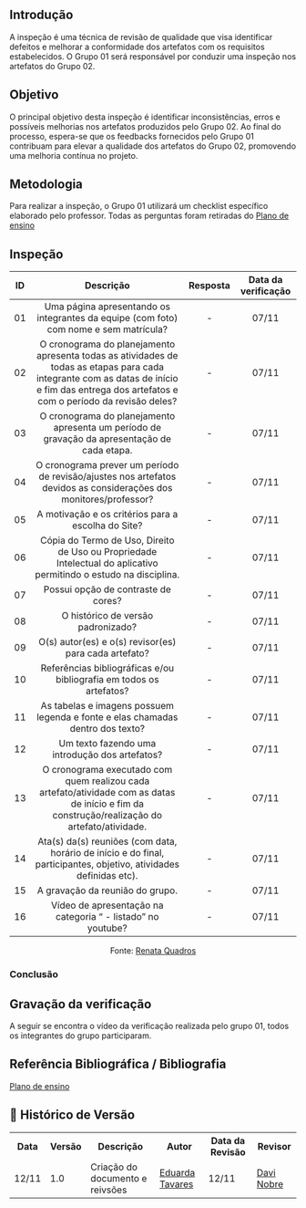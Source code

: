 ## Introdução 
A inspeção é uma técnica de revisão de qualidade que visa identificar defeitos e melhorar a conformidade dos artefatos com os requisitos estabelecidos. O Grupo 01 será responsável por conduzir uma inspeção nos artefatos do Grupo 02. 

## Objetivo
O principal objetivo desta inspeção é identificar inconsistências, erros e possíveis melhorias nos artefatos produzidos pelo Grupo 02. Ao final do processo, espera-se que os feedbacks fornecidos pelo Grupo 01 contribuam para elevar a qualidade dos artefatos do Grupo 02, promovendo uma melhoria contínua no projeto.

## Metodologia
Para realizar a inspeção, o Grupo 01 utilizará um checklist específico elaborado pelo professor. Todas as perguntas foram retiradas do  [Plano de ensino](https://aprender3.unb.br/pluginfile.php/2972367/mod_resource/content/52/Plano_de_Ensino%20RE%20022024%20Turma%2002%20v1.pdf)

## Inspeção

|  ID   |                                                                                          Descrição                                                                                          | Resposta | Data da verificação |
| :---: | :-----------------------------------------------------------------------------------------------------------------------------------------------------------------------------------------: | :------: | :-----------------: |
|  01   |                                                    Uma página apresentando os integrantes da equipe (com foto) com nome e sem matrícula?                                                    |    -     |        07/11        |
|  02   | O cronograma do planejamento apresenta todas as atividades de todas as etapas para cada integrante com as datas de início e fim das entrega dos artefatos e com o período da revisão deles? |    -     |        07/11        |
|  03   |                                                O cronograma do planejamento apresenta um período de gravação da apresentação de cada etapa.                                                 |    -     |        07/11        |
|  04   |                                      O cronograma prever um período de revisão/ajustes nos artefatos devidos as considerações dos monitores/professor?                                      |    -     |        07/11        |
|  05   |                                                                     A motivação e os critérios para a escolha do Site?                                                                      |    -     |        07/11        |
|  06   |                                      Cópia do Termo de Uso, Direito de Uso ou Propriedade Intelectual do aplicativo permitindo o estudo na disciplina.                                      |    -     |        07/11        |
|  07   |                                                                             Possui opção de contraste de cores?                                                                             |    -     |        07/11        |
|  08   |                                                                             O histórico de versão padronizado?                                                                              |    -     |        07/11        |
|  09   |                                                                    O(s) autor(es) e o(s) revisor(es) para cada artefato?                                                                    |    -     |        07/11        |
|  10   |                                                             Referências bibliográficas e/ou bibliografia em todos os artefatos?                                                             |    -     |        07/11        |
|  11   |                                                       As tabelas e imagens possuem legenda e fonte e elas chamadas dentro dos texto?                                                        |    -     |        07/11        |
|  12   |                                                                       Um texto fazendo uma introdução dos artefatos?                                                                        |    -     |        07/11        |
|  13   |                        O cronograma executado com quem realizou cada artefato/atividade com as datas de início e fim da construção/realização do artefato/atividade.                        |    -     |        07/11        |
|  14   |                                     Ata(s) da(s) reuniões (com data, horário de início e do final, participantes, objetivo, atividades definidas etc).                                      |    -     |        07/11        |
|  15   |                                                                               A gravação da reunião do grupo.                                                                               |    -     |        07/11        |
|  16   |                                                                Vídeo de apresentação na categoria “  - listado” no youtube?                                                                 |    -     |        07/11        |

<p align="center">Fonte: <a href="https://github.com/Renatinha28">Renata Quadros</a></p> 

### Conclusão
<!-- A estrega está boa, mas foram encontrados alguns erros. Aqui vão algumas sugestões de melhoria:

- ID 04: Adicionar um período de revisão pós apresentação.
- ID 09: Adicionar os revisores em todos os artefatos.
- ID 11: Fazer a chamada das tabelas e figuras nos textos.
- ID 13: Adicionar o cronograma executado. -->

## Gravação da verificação
A seguir se encontra o vídeo da verificação realizada pelo grupo 01, todos os integrantes do grupo participaram.

<!-- <iframe width="560" height="315" src="https://www.youtube.com/embed/WqJllyL1EPY" frameborder="0" allow="accelerometer; autoplay; encrypted-media; gyroscope; picture-in-picture" allowfullscreen></iframe> -->

## Referência Bibliográfica / Bibliografia
[Plano de ensino](https://aprender3.unb.br/pluginfile.php/2972367/mod_resource/content/52/Plano_de_Ensino%20RE%20022024%20Turma%2002%20v1.pdf)

## :round_pushpin: Histórico de Versão 

<div align="center">
    <table>
        <tr>
            <th>Data</th>
            <th>Versão</th>
            <th>Descrição</th>
            <th>Autor</th>
            <th>Data da Revisão</th>
            <th>Revisor</th>
        </tr>
        <tr>
            <td>12/11</td>
            <td>1.0</td>
            <td>Criação do documento e reivsões</td>
            <td><a href="https://github.com/erteduarda">Eduarda Tavares</a></td>
            <td>12/11</td>
            <td><a href="https://github.com/Jagaima">Davi Nobre</a></td>
        </tr>
    </table>
</div>